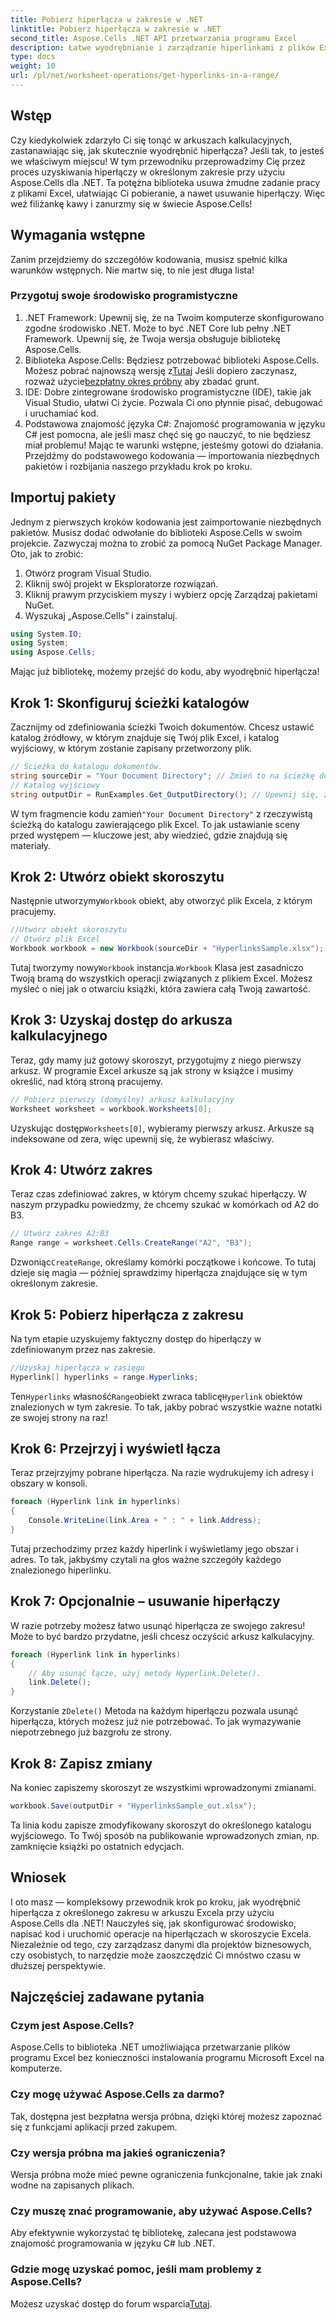 ```yaml
---
title: Pobierz hiperłącza w zakresie w .NET
linktitle: Pobierz hiperłącza w zakresie w .NET
second_title: Aspose.Cells .NET API przetwarzania programu Excel
description: Łatwe wyodrębnianie i zarządzanie hiperlinkami z plików Excel za pomocą Aspose.Cells dla .NET. Zawiera przewodnik krok po kroku i przykłady kodu.
type: docs
weight: 10
url: /pl/net/worksheet-operations/get-hyperlinks-in-a-range/
---
```

## Wstęp
Czy kiedykolwiek zdarzyło Ci się tonąć w arkuszach kalkulacyjnych, zastanawiając się, jak skutecznie wyodrębnić hiperłącza? Jeśli tak, to jesteś we właściwym miejscu! W tym przewodniku przeprowadzimy Cię przez proces uzyskiwania hiperłączy w określonym zakresie przy użyciu Aspose.Cells dla .NET. Ta potężna biblioteka usuwa żmudne zadanie pracy z plikami Excel, ułatwiając Ci pobieranie, a nawet usuwanie hiperłączy. Więc weź filiżankę kawy i zanurzmy się w świecie Aspose.Cells!
## Wymagania wstępne
Zanim przejdziemy do szczegółów kodowania, musisz spełnić kilka warunków wstępnych. Nie martw się, to nie jest długa lista!
### Przygotuj swoje środowisko programistyczne
1. .NET Framework: Upewnij się, że na Twoim komputerze skonfigurowano zgodne środowisko .NET. Może to być .NET Core lub pełny .NET Framework. Upewnij się, że Twoja wersja obsługuje bibliotekę Aspose.Cells.
2.  Biblioteka Aspose.Cells: Będziesz potrzebować biblioteki Aspose.Cells. Możesz pobrać najnowszą wersję z[Tutaj](https://releases.aspose.com/cells/net/) Jeśli dopiero zaczynasz, rozważ użycie[bezpłatny okres próbny](https://releases.aspose.com/) aby zbadać grunt.
3. IDE: Dobre zintegrowane środowisko programistyczne (IDE), takie jak Visual Studio, ułatwi Ci życie. Pozwala Ci ono płynnie pisać, debugować i uruchamiać kod.
4. Podstawowa znajomość języka C#: Znajomość programowania w języku C# jest pomocna, ale jeśli masz chęć się go nauczyć, to nie będziesz miał problemu!
Mając te warunki wstępne, jesteśmy gotowi do działania. Przejdźmy do podstawowego kodowania — importowania niezbędnych pakietów i rozbijania naszego przykładu krok po kroku.
## Importuj pakiety
Jednym z pierwszych kroków kodowania jest zaimportowanie niezbędnych pakietów. Musisz dodać odwołanie do biblioteki Aspose.Cells w swoim projekcie. Zazwyczaj można to zrobić za pomocą NuGet Package Manager. Oto, jak to zrobić:
1. Otwórz program Visual Studio.
2. Kliknij swój projekt w Eksploratorze rozwiązań.
3. Kliknij prawym przyciskiem myszy i wybierz opcję Zarządzaj pakietami NuGet.
4. Wyszukaj „Aspose.Cells” i zainstaluj.
```csharp
using System.IO;
using System;
using Aspose.Cells;
```
Mając już bibliotekę, możemy przejść do kodu, aby wyodrębnić hiperłącza!
## Krok 1: Skonfiguruj ścieżki katalogów
Zacznijmy od zdefiniowania ścieżki Twoich dokumentów. Chcesz ustawić katalog źródłowy, w którym znajduje się Twój plik Excel, i katalog wyjściowy, w którym zostanie zapisany przetworzony plik.
```csharp
// Ścieżka do katalogu dokumentów.
string sourceDir = "Your Document Directory"; // Zmień to na ścieżkę do pliku Excel
// Katalog wyjściowy
string outputDir = RunExamples.Get_OutputDirectory(); // Upewnij się, że ta metoda zapewnia prawidłową ścieżkę wyjściową
```
 W tym fragmencie kodu zamień`"Your Document Directory"` z rzeczywistą ścieżką do katalogu zawierającego plik Excel. To jak ustawianie sceny przed występem — kluczowe jest, aby wiedzieć, gdzie znajdują się materiały.
## Krok 2: Utwórz obiekt skoroszytu
 Następnie utworzymy`Workbook` obiekt, aby otworzyć plik Excela, z którym pracujemy.
```csharp
//Utwórz obiekt skoroszytu
// Otwórz plik Excel
Workbook workbook = new Workbook(sourceDir + "HyperlinksSample.xlsx");
```
 Tutaj tworzymy nowy`Workbook` instancja.`Workbook` Klasa jest zasadniczo Twoją bramą do wszystkich operacji związanych z plikiem Excel. Możesz myśleć o niej jak o otwarciu książki, która zawiera całą Twoją zawartość.
## Krok 3: Uzyskaj dostęp do arkusza kalkulacyjnego
Teraz, gdy mamy już gotowy skoroszyt, przygotujmy z niego pierwszy arkusz. W programie Excel arkusze są jak strony w książce i musimy określić, nad którą stroną pracujemy.
```csharp
// Pobierz pierwszy (domyślny) arkusz kalkulacyjny
Worksheet worksheet = workbook.Worksheets[0];
```
 Uzyskując dostęp`Worksheets[0]`, wybieramy pierwszy arkusz. Arkusze są indeksowane od zera, więc upewnij się, że wybierasz właściwy.
## Krok 4: Utwórz zakres
Teraz czas zdefiniować zakres, w którym chcemy szukać hiperłączy. W naszym przypadku powiedzmy, że chcemy szukać w komórkach od A2 do B3.
```csharp
// Utwórz zakres A2:B3
Range range = worksheet.Cells.CreateRange("A2", "B3");
```
 Dzwoniąc`CreateRange`, określamy komórki początkowe i końcowe. To tutaj dzieje się magia — później sprawdzimy hiperłącza znajdujące się w tym określonym zakresie.
## Krok 5: Pobierz hiperłącza z zakresu
Na tym etapie uzyskujemy faktyczny dostęp do hiperłączy w zdefiniowanym przez nas zakresie.
```csharp
//Uzyskaj hiperłącza w zasięgu
Hyperlink[] hyperlinks = range.Hyperlinks;
```
 Ten`Hyperlinks` własność`Range`obiekt zwraca tablicę`Hyperlink` obiektów znalezionych w tym zakresie. To tak, jakby pobrać wszystkie ważne notatki ze swojej strony na raz!
## Krok 6: Przejrzyj i wyświetl łącza
Teraz przejrzyjmy pobrane hiperłącza. Na razie wydrukujemy ich adresy i obszary w konsoli.
```csharp
foreach (Hyperlink link in hyperlinks)
{
    Console.WriteLine(link.Area + " : " + link.Address);
}
```
Tutaj przechodzimy przez każdy hiperlink i wyświetlamy jego obszar i adres. To tak, jakbyśmy czytali na głos ważne szczegóły każdego znalezionego hiperlinku. 
## Krok 7: Opcjonalnie – usuwanie hiperłączy
W razie potrzeby możesz łatwo usunąć hiperłącza ze swojego zakresu! Może to być bardzo przydatne, jeśli chcesz oczyścić arkusz kalkulacyjny.
```csharp
foreach (Hyperlink link in hyperlinks)
{
    // Aby usunąć łącze, użyj metody Hyperlink.Delete().
    link.Delete();
}
```
 Korzystanie z`Delete()` Metoda na każdym hiperłączu pozwala usunąć hiperłącza, których możesz już nie potrzebować. To jak wymazywanie niepotrzebnego już bazgrołu ze strony.
## Krok 8: Zapisz zmiany
Na koniec zapiszemy skoroszyt ze wszystkimi wprowadzonymi zmianami.
```csharp
workbook.Save(outputDir + "HyperlinksSample_out.xlsx");
```
Ta linia kodu zapisze zmodyfikowany skoroszyt do określonego katalogu wyjściowego. To Twój sposób na publikowanie wprowadzonych zmian, np. zamknięcie książki po ostatnich edycjach.
## Wniosek
I oto masz — kompleksowy przewodnik krok po kroku, jak wyodrębnić hiperłącza z określonego zakresu w arkuszu Excela przy użyciu Aspose.Cells dla .NET! Nauczyłeś się, jak skonfigurować środowisko, napisać kod i uruchomić operacje na hiperłączach w skoroszycie Excela. Niezależnie od tego, czy zarządzasz danymi dla projektów biznesowych, czy osobistych, to narzędzie może zaoszczędzić Ci mnóstwo czasu w dłuższej perspektywie.
## Najczęściej zadawane pytania
### Czym jest Aspose.Cells?
Aspose.Cells to biblioteka .NET umożliwiająca przetwarzanie plików programu Excel bez konieczności instalowania programu Microsoft Excel na komputerze.
### Czy mogę używać Aspose.Cells za darmo?
Tak, dostępna jest bezpłatna wersja próbna, dzięki której możesz zapoznać się z funkcjami aplikacji przed zakupem.
### Czy wersja próbna ma jakieś ograniczenia?
Wersja próbna może mieć pewne ograniczenia funkcjonalne, takie jak znaki wodne na zapisanych plikach.
### Czy muszę znać programowanie, aby używać Aspose.Cells?
Aby efektywnie wykorzystać tę bibliotekę, zalecana jest podstawowa znajomość programowania w języku C# lub .NET.
### Gdzie mogę uzyskać pomoc, jeśli mam problemy z Aspose.Cells?
 Możesz uzyskać dostęp do forum wsparcia[Tutaj](https://forum.aspose.com/c/cells/9).